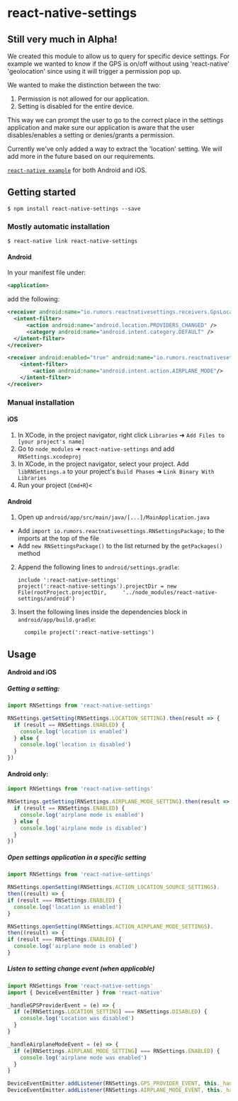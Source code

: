 
# react-native-settings

## Still very much in Alpha!

We created this module to allow us to query for specific device settings.
For example we wanted to know if the GPS is on/off without using 'react-native'
'geolocation' since using it will trigger a permission pop up.

We wanted to make the distinction between the two:

1. Permission is not allowed for our application.
2. Setting is disabled for the entire device.

This way we can prompt the user to go to the correct place in the settings
application and make sure our application is aware that the user disables/enables
a setting or denies/grants a permission.

Currently we've only added a way to extract the 'location' setting.
We will add more in the future based on our requirements.

[`react-native example`](https://github.com/rmrs/react-native-settings/tree/master/example)  for both Android and iOS.

## Getting started

`$ npm install react-native-settings --save`

### Mostly automatic installation

`$ react-native link react-native-settings`

#### Android
In your manifest file under:

``` xml
<application>
```
add the following:

``` xml
<receiver android:name="io.rumors.reactnativesettings.receivers.GpsLocationReceiver">
  <intent-filter>
      <action android:name="android.location.PROVIDERS_CHANGED" />
      <category android:name="android.intent.category.DEFAULT" />
  </intent-filter>
</receiver>

<receiver android:enabled="true" android:name="io.rumors.reactnativesettings.receivers.AirplaneModeReceiver">
    <intent-filter>
        <action android:name="android.intent.action.AIRPLANE_MODE"/>
    </intent-filter>
</receiver>
```
### Manual installation


#### iOS

1. In XCode, in the project navigator, right click `Libraries` ➜ `Add Files to [your project's name]`
2. Go to `node_modules` ➜ `react-native-settings` and add `RNSettings.xcodeproj`
3. In XCode, in the project navigator, select your project. Add `libRNSettings.a` to your project's `Build Phases` ➜ `Link Binary With Libraries`
4. Run your project (`Cmd+R`)<

#### Android

1. Open up `android/app/src/main/java/[...]/MainApplication.java`
  - Add `import io.rumors.reactnativesettings.RNSettingsPackage;` to the imports at the top of the file
  - Add `new RNSettingsPackage()` to the list returned by the `getPackages()` method
2. Append the following lines to `android/settings.gradle`:
  	```
  	include ':react-native-settings'
  	project(':react-native-settings').projectDir = new File(rootProject.projectDir, 	'../node_modules/react-native-settings/android')
  	```
3. Insert the following lines inside the dependencies block in `android/app/build.gradle`:
  	```
      compile project(':react-native-settings')
  	```

## Usage
#### Android and iOS

##### Getting a setting:
```javascript
import RNSettings from 'react-native-settings'

RNSettings.getSetting(RNSettings.LOCATION_SETTING).then(result => {
  if (result == RNSettings.ENABLED) {
    console.log('location is enabled')
  } else {
    console.log('location is disabled')
  }
})
```

#### Android only:

```javascript
import RNSettings from 'react-native-settings'

RNSettings.getSetting(RNSettings.AIRPLANE_MODE_SETTING).then(result => {
  if (result == RNSettings.ENABLED) {
    console.log('airplane mode is enabled')
  } else {
    console.log('airplane mode is disabled')
  }
})
```

##### Open settings application in a specific setting
```javascript
import RNSettings from 'react-native-settings'

RNSettings.openSetting(RNSettings.ACTION_LOCATION_SOURCE_SETTINGS).
then((result) => {
if (result === RNSettings.ENABLED) {
  console.log('location is enabled')
}

RNSettings.openSetting(RNSettings.ACTION_AIRPLANE_MODE_SETTINGS).
then((result) => {
if (result === RNSettings.ENABLED) {
  console.log('airplane mode is enabled')
}
```

##### Listen to setting change event (when applicable)
```javascript
import RNSettings from 'react-native-settings'
import { DeviceEventEmitter } from 'react-native'

_handleGPSProviderEvent = (e) => {
  if (e[RNSettings.LOCATION_SETTING] === RNSettings.DISABLED) {
    console.log('Location was disabled')
  }
}

_handleAirplaneModeEvent = (e) => {
  if (e[RNSettings.AIRPLANE_MODE_SETTING] === RNSettings.ENABLED) {
    console.log('airplane mode was enabled')
  }
}

DeviceEventEmitter.addListener(RNSettings.GPS_PROVIDER_EVENT, this._handleGPSProviderEvent)
DeviceEventEmitter.addListener(RNSettings.AIRPLANE_MODE_EVENT, this._handleAirplaneModeEvent)
```
